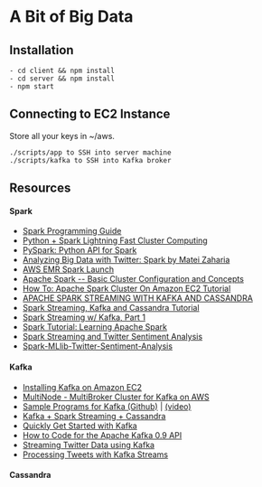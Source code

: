 # A Bit of Big Data

## Installation

```
- cd client && npm install
- cd server && npm install
- npm start
```

## Connecting to EC2 Instance

Store all your keys in ~/aws.

```
./scripts/app to SSH into server machine
./scripts/kafka to SSH into Kafka broker
```

## Resources

#### Spark
- [Spark Programming Guide](https://spark.apache.org/docs/latest/programming-guide.html#overview)
- [Python + Spark Lightning Fast Cluster Computing](https://www.youtube.com/watch?v=1KuqWuuAazM&app=desktop)
- [PySpark: Python API for Spark](https://www.youtube.com/watch?v=xc7Lc8RA8wE&app=desktop)
- [Analyzing Big Data with Twitter: Spark by Matei Zaharia](https://www.youtube.com/watch?v=rpXxsp1vSEs)
- [AWS EMR Spark Launch](http://docs.aws.amazon.com/emr/latest/ReleaseGuide/emr-spark-launch.html)
- [Apache Spark -- Basic Cluster Configuration and Concepts](https://www.youtube.com/watch?v=w1Cj2wqQYwQ)
- [How To: Apache Spark Cluster On Amazon EC2 Tutorial](https://www.supergloo.com/fieldnotes/apache-spark-cluster-amazon-ec2-tutorial/)
- [APACHE SPARK STREAMING WITH KAFKA AND CASSANDRA](http://www.bogotobogo.com/Hadoop/BigData_hadoop_Apache_Spark_Streaming_Kafka_Cassandra.php)
- [Spark Streaming, Kafka and Cassandra Tutorial](https://support.instaclustr.com/hc/en-us/articles/213663858-Spark-Streaming-Kafka-and-Cassandra-Tutorial)
- [Spark Streaming w/ Kafka, Part 1](https://www.youtube.com/watch?v=6xM0BJuwdQk)
- [Spark Tutorial: Learning Apache Spark](http://nbviewer.jupyter.org/github/spark-mooc/mooc-setup/blob/master/spark_tutorial_student.ipynb)
- [Spark Streaming and Twitter Sentiment Analysis](https://medium.com/@anicolaspp/spark-streaming-and-twitter-sentiment-analysis-c860938d484)
- [Spark-MLlib-Twitter-Sentiment-Analysis](https://devpost.com/software/spark-mllib-twitter-sentiment-analysis)

#### Kafka
- [Installing Kafka on Amazon EC2](http://edbaker.weebly.com/blog/installing-kafka-on-amazons-ec2)
- [MultiNode - MultiBroker Cluster for Kafka on AWS](https://gist.github.com/mkanchwala/fbfdd5ef866a58a77f6e)
- [Sample Programs for Kafka (Github)](https://github.com/mapr-demos/kafka-sample-programs) | [(video)](https://www.youtube.com/watch?v=1Og9n9FJteM)
- [Kafka + Spark Streaming + Cassandra](https://github.com/Yannael/kafka-sparkstreaming-cassandra)
- [Quickly Get Started with Kafka](http://www.bigendiandata.com/2016-09-30-Kafka-Quickstart/)
- [How to Code for the Apache Kafka 0.9 API](https://www.youtube.com/watch?v=0ARmhmkQ9B8)
- [Streaming Twitter Data using Kafka](https://acadgild.com/blog/streaming-twitter-data-using-kafka/)
- [Processing Tweets with Kafka Streams](https://www.madewithtea.com/processing-tweets-with-kafka-streams.html)

#### Cassandra
